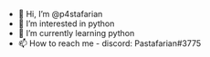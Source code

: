 - 👋 Hi, I’m @p4stafarian
- 👀 I’m interested in python
- 🌱 I’m currently learning python
- 📫 How to reach me - discord: Pastafarian#3775

<!---
p4stafarian/p4stafarian is a ✨ special ✨ repository because its `README.md` (this file) appears on your GitHub profile.
You can click the Preview link to take a look at your changes.
--->
